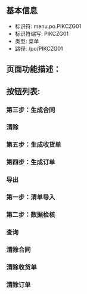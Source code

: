 
## 基本信息

- 标识符: menu.po.PIKCZG01
- 标识符缩写: PIKCZG01
- 类型: 菜单
- 路径: /po/PIKCZG01

## 页面功能描述：





## 按钮列表:


### 第三步：生成合同



### 清除



### 第五步：生成收货单



### 第四步：生成订单



### 导出



### 第一步：清单导入



### 第二步：数据检核



### 查询



### 清除合同



### 清除收货单



### 清除订单


